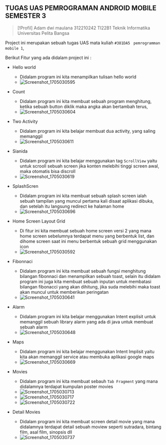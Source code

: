 ## TUGAS UAS PEMROGRAMAN ANDROID MOBILE SEMESTER 3

> [!Profil]
> Adam dwi maulana 312210242 TI22B1 Teknik Informatika Universitas Pelita Bangsa 

Project ini merupakan sebuah tugas UAS mata kuliah `#381DA5` ` pemrogramman mobile 1`, 

Berikut Fitur yang ada didalam project ini :
- Hello world
  - Didalam program ini kita menampilkan tulisan hello world
  - ![Screenshot_1705030595](https://github.com/adam-webdev/uas-pemrogramman-android/assets/75572469/1f0d5c68-d527-4c2f-b880-0a57023c8f21)

    
    
- Count
  - Didalam program ini kita membuat sebuah program menghitung, ketika sebuah button diklik maka angka akan bertambah terus,
  - ![Screenshot_1705030604](https://github.com/adam-webdev/uas-pemrogramman-android/assets/75572469/6b7d3efd-65ac-4abe-a515-7a747d6c1a82)

- Two Activity
  - Didalam program ini kita belajar membuat dua activity, yang saling memanggil
  - ![Screenshot_1705030611](https://github.com/adam-webdev/uas-pemrogramman-android/assets/75572469/fe010c12-d634-4e60-8dae-bbd3b1ce96f3)


- Sianida
  - Didalam program ini kita belajar menggunakan tag `ScrollView` yaitu untuk scrooll sebuah screen jika konten melebihi tinggi screen awal, maka otomatis bisa discroll
  - ![Screenshot_1705030619](https://github.com/adam-webdev/uas-pemrogramman-android/assets/75572469/e5f43b9a-35dc-4095-bf6d-a838dfba20d6)


- SplashScren
  - Didalam program ini kita membuat sebuah splash screen ialah sebuah tampilan yang muncul pertama kali disaat aplikasi dibuka, dan setelah itu langsung redirect ke halaman home
  - ![Screenshot_1705030696](https://github.com/adam-webdev/uas-pemrogramman-android/assets/75572469/714c0e9c-f460-4437-8f1f-ec9cede30f4b)


- Home Screen Layout Grid
  - Di fitur ini kita membuat sebuah home screen versi 2 yang mana home screen sebelumnya terdapat menu yang berbentuk list, dan dihome screen saat ini menu berbentuk sebuah grid menggunakan icon
  - ![Screenshot_1705030592](https://github.com/adam-webdev/uas-pemrogramman-android/assets/75572469/10b20329-d81f-4325-8987-693eaf53731e)


- Fibonnaci
  - Didalam program ini kita membuat sebuah fungsi menghitung bilangan fibonnaci dan menampilkan sebuah toast, selain itu didalam program ini juga kita membuat sebuah inputan untuk membatasi  bilangan fibonacci yang akan dihitung, jika suda melebihi maka toast akan muncul untuk memberikan peringatan
  - ![Screenshot_1705030641](https://github.com/adam-webdev/uas-pemrogramman-android/assets/75572469/7a4b0c63-9edf-48a0-b87c-a2ff68a6088b)

 
- Alarm
  - Didalam program ini kita belajar menggunakan Intent explisit untuk memanggil sebuah library alarm yang ada di java untuk membuat sebuah alarm
  - ![Screenshot_1705030648](https://github.com/adam-webdev/uas-pemrogramman-android/assets/75572469/7c18e373-0bd0-470c-b9d3-75374030daa2)


- Maps
   - Didalam program ini kita belajar menggunakan Intent Implisit yaitu kita akan memanggil service atau membuka aplikasi google maps
   - ![Screenshot_1705030669](https://github.com/adam-webdev/uas-pemrogramman-android/assets/75572469/8de0f7e3-7312-4bd7-9098-11215a4edb73)


- Movies
  - Didalam program ini kita membuat sebauh `Tab Fragment` yang mana didalamnya terdapat kumpulan poster movies
  - ![Screenshot_1705030713](https://github.com/adam-webdev/uas-pemrogramman-android/assets/75572469/6767c07d-8d3a-4ffc-8563-640bb81e19ce)
  - ![Screenshot_1705030717](https://github.com/adam-webdev/uas-pemrogramman-android/assets/75572469/81bfe574-5a7f-43a2-bac6-ff30e161f509)
  - ![Screenshot_1705030722](https://github.com/adam-webdev/uas-pemrogramman-android/assets/75572469/25c7de4e-149e-4cbd-8bfa-1de2c942dc99)
    



 
- Detail Movies
  - Didalam program ini kita membuat screen detail movie yang mana didalamnya terdapat detail sebuah moview seperti sutradara, bintang film, asal film, sinopsis dll
  - ![Screenshot_1705030737](https://github.com/adam-webdev/uas-pemrogramman-android/assets/75572469/bce8a6ba-dfc6-472d-a006-32bd4a5c781a)

 
    
 
    

